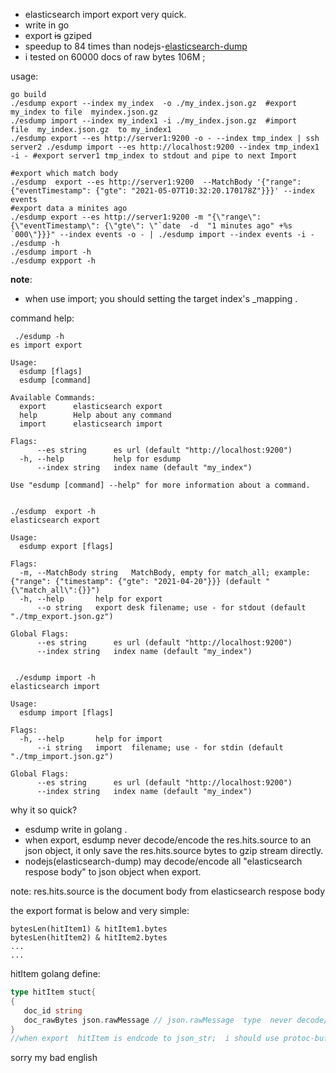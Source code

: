 - elasticsearch  import export very quick.
- write in go 
- export ~~is~~ gziped 
- speedup to 84 times than nodejs-[elasticsearch-dump](https://github.com/elasticsearch-dump/elasticsearch-dump)  
 - i tested on 60000 docs of raw bytes 106M ;
 

 
 usage:
 ```shell script
go build 
./esdump export --index my_index  -o ./my_index.json.gz  #export  my_index to file  myindex.json.gz
./esdump import --index my_index1 -i ./my_index.json.gz  #import   file  my_index.json.gz  to my_index1
./esdump export --es http://server1:9200 -o - --index tmp_index | ssh server2 ./esdump import --es http://localhost:9200 --index tmp_index1  -i - #export server1 tmp_index to stdout and pipe to next Import

#export which match body
./esdump  export --es http://server1:9200  --MatchBody '{"range": {"eventTimestamp": {"gte": "2021-05-07T10:32:20.170178Z"}}}' --index events
#export data a minites ago
./esdump export --es http://server1:9200 -m "{\"range\": {\"eventTimestamp\": {\"gte\": \"`date  -d  "1 minutes ago" +%s `000\"}}}" --index events -o - | ./esdump import --index events -i - 
 ./esdump -h
./esdump import -h
./esdump expport -h
 ```

**note**:
- when use import;  you should setting the target index's _mapping .


command help:
```shell script
 ./esdump -h
es import export

Usage:
  esdump [flags]
  esdump [command]

Available Commands:
  export      elasticsearch export
  help        Help about any command
  import      elasticsearch import

Flags:
      --es string      es url (default "http://localhost:9200")
  -h, --help           help for esdump
      --index string   index name (default "my_index")

Use "esdump [command] --help" for more information about a command.


./esdump  export -h
elasticsearch export

Usage:
  esdump export [flags]

Flags:
  -m, --MatchBody string   MatchBody, empty for match_all; example:{"range": {"timestamp": {"gte": "2021-04-20"}}} (default "{\"match_all\":{}}")
  -h, --help       help for export
      --o string   export desk filename; use - for stdout (default "./tmp_export.json.gz")

Global Flags:
      --es string      es url (default "http://localhost:9200")
      --index string   index name (default "my_index")


 ./esdump import -h
elasticsearch import

Usage:
  esdump import [flags]

Flags:
  -h, --help       help for import
      --i string   import  filename; use - for stdin (default "./tmp_import.json.gz")

Global Flags:
      --es string      es url (default "http://localhost:9200")
      --index string   index name (default "my_index")

```


why it so quick?

- esdump write in golang .
- when export,  esdump never decode/encode the res.hits.source to an json object, it only save the res.hits.source bytes to gzip stream directly.  
-  nodejs(elasticsearch-dump) may  decode/encode all "elasticsearch respose body" to json object when export.

note:  res.hits.source is the document body from elasticsearch respose body


the export format is below and very simple:
```shell script
bytesLen(hitItem1) & hitItem1.bytes 
bytesLen(hitItem2) & hitItem2.bytes
...
...
```

hitItem golang define:
```go
type hitItem stuct{
{
   doc_id string
   doc_rawBytes json.rawMessage // json.rawMessage  type  never decode/encode when json serialize or unserialize. the exported document is stored here. 
}
//when export  hitItem is endcode to json_str;  i should use protoc-buffer, it will more quickly endcode.
```

sorry my bad english